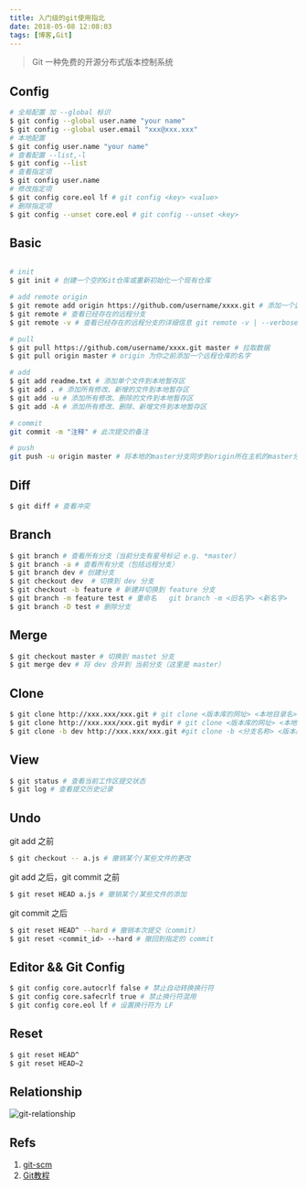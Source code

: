 ```yaml
---
title: 入门级的git使用指北
date: 2018-05-08 12:08:03
tags: [博客,Git]
---
```


> Git 一种免费的开源分布式版本控制系统


## Config

```bash
# 全局配置 加 --global 标识
$ git config --global user.name "your name" 
$ git config --global user.email "xxx@xxx.xxx"
# 本地配置
$ git config user.name "your name"
# 查看配置 --list,-l
$ git config --list
# 查看指定项
$ git config user.name
# 修改指定项
$ git config core.eol lf # git config <key> <value>
# 删除指定项
$ git config --unset core.eol # git config --unset <key>
```

## Basic

```bash

# init
$ git init # 创建一个空的Git仓库或重新初始化一个现有仓库

# add remote origin
$ git remote add origin https://github.com/username/xxxx.git # 添加一个远程仓库 git remote add <shortname> <远程版本库>
$ git remote # 查看已经存在的远程分支
$ git remote -v # 查看已经存在的远程分支的详细信息 git remote -v | --verbose

# pull
$ git pull https://github.com/username/xxxx.git master # 拉取数据
$ git pull origin master # origin 为你之前添加一个远程仓库的名字

# add
$ git add readme.txt # 添加单个文件到本地暂存区
$ git add . # 添加所有修改、新增的文件到本地暂存区
$ git add -u # 添加所有修改、删除的文件到本地暂存区
$ git add -A # 添加所有修改、删除、新增文件到本地暂存区

# commit
git commit -m "注释" # 此次提交的备注

# push
git push -u origin master # 将本地的master分支同步到origin所在主机的master分支


```

## Diff

```bash
$ git diff # 查看冲突
```

## Branch

```bash
$ git branch # 查看所有分支（当前分支有星号标记 e.g. *master）
$ git branch -a # 查看所有分支（包括远程分支）
$ git branch dev # 创建分支
$ git checkout dev  # 切换到 dev 分支
$ git checkout -b feature # 新建并切换到 feature 分支 
$ git branch -m feature test # 重命名   git branch -m <旧名字> <新名字>
$ git branch -D test # 删除分支
```

## Merge

```bash
$ git checkout master # 切换到 mastet 分支
$ git merge dev # 将 dev 合并到 当前分支（这里是 master）
```


## Clone

```bash
$ git clone http://xxx.xxx/xxx.git # git clone <版本库的网址> <本地目录名>
$ git clone http://xxx.xxx/xxx.git mydir # git clone <版本库的网址> <本地目录名>
$ git clone -b dev http://xxx.xxx/xxx.git #git clone -b <分支名称> <版本库的网址>
```

## View

```bash
$ git status # 查看当前工作区提交状态
$ git log # 查看提交历史记录
```

## Undo

git add 之前
```bash
$ git checkout -- a.js # 撤销某个/某些文件的更改
```

git add 之后，git commit 之前
```bash
$ git reset HEAD a.js # 撤销某个/某些文件的添加
```

git commit 之后
```bash
$ git reset HEAD^ --hard # 撤销本次提交（commit）
$ git reset <commit_id> --hard # 撤回到指定的 commit
```

## Editor && Git Config
```bash
$ git config core.autocrlf false # 禁止自动转换换行符
$ git config core.safecrlf true # 禁止换行符混用
$ git config core.eol lf # 设置换行符为 LF 
```

## Reset

```bash
$ git reset HEAD^
$ git reset HEAD~2
```


## Relationship

![git-relationship](https://user-gold-cdn.xitu.io/2018/10/28/166b9e70067850da?w=570&h=184&f=png&s=60462)

## Refs
1. [git-scm](https://git-scm.com/docs)
1. [Git教程](https://www.yiibai.com/git/)
